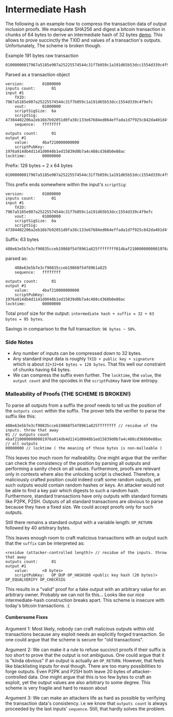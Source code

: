 # Intermediate Hash

The following is an example how to compress the transaction data of output inclusion proofs.
We manipulate SHA256 and digest a bitcoin transaction in chunks of 64 bytes to derive an intermediate hash of 32 bytes [demo](https://coins.github.io/notes/progressive-sha256.html). This allows to prove succinctly the TXID and values of a transaction's outputs. Unfortunately, The scheme is broken though.
 
 
Example 191 bytes raw transaction
```
01000000017967a5185e907a25225574544c31f7b059c1a191d65b53dcc1554d339c4f9efc010000006a47304402206a2eb16b7b92051d0fa38c133e67684ed064effada1d7f925c842da401d4f22702201f196b10e6e4b4a9fff948e5c5d71ec5da53e90529c8dbd122bff2b1d21dc8a90121039b7bcd0824b9a9164f7ba098408e63e5b7e3cf90835cceb19868f54f8961a825ffffffff014baf2100000000001976a914db4d1141d0048b1ed15839d0b7a4c488cd368b0e88ac00000000
```
 
Parsed as a transaction object
```
version:		01000000
inputs count:		01
input #1
	TXID:		7967a5185e907a25225574544c31f7b059c1a191d65b53dcc1554d339c4f9efc
	vout:		01000000
	scriptSigSize:	6a
	scriptSig:	47304402206a2eb16b7b92051d0fa38c133e67684ed064effada1d7f925c842da401d4f22702201f196b10e6e4b4a9fff948e5c5d71ec5da53e90529c8dbd122bff2b1d21dc8a90121039b7bcd0824b9a9164f7ba098408e63e5b7e3cf90835cceb19868f54f8961a825
	sequence:	ffffffff

outputs count:		01
output #1
	value:		4baf210000000000
	scriptPubKey:	1976a914db4d1141d0048b1ed15839d0b7a4c488cd368b0e88ac
locktime:		00000000
```


Prefix: 128 bytes = 2 x 64 bytes
```
01000000017967a5185e907a25225574544c31f7b059c1a191d65b53dcc1554d339c4f9efc010000006a47304402206a2eb16b7b92051d0fa38c133e67684ed064effada1d7f925c842da401d4f22702201f196b10e6e4b4a9fff948e5c5d71ec5da53e90529c8dbd122bff2b1d21dc8a90121039b7bcd0824b9a9164f7ba098
```

This prefix ends somewhere within the input's `scriptSig`:

```
version:		01000000
inputs count:		01
input #1
	TXID:		7967a5185e907a25225574544c31f7b059c1a191d65b53dcc1554d339c4f9efc
	vout:		01000000
	scriptSigSize:	6a
	scriptSig:	47304402206a2eb16b7b92051d0fa38c133e67684ed064effada1d7f925c842da401d4f22702201f196b10e6e4b4a9fff948e5c5d71ec5da53e90529c8dbd122bff2b1d21dc8a90121039b7bcd0824b9a9164f7ba098
```

Suffix: 63 bytes
```
408e63e5b7e3cf90835cceb19868f54f8961a825ffffffff014baf2100000000001976a914db4d1141d0048b1ed15839d0b7a4c488cd368b0e88ac00000000
```

parsed as:
```
	408e63e5b7e3cf90835cceb19868f54f8961a825
	sequence:	ffffffff

outputs count:		01
output #1
	value:		4baf210000000000
	scriptPubKey:	1976a914db4d1141d0048b1ed15839d0b7a4c488cd368b0e88ac
locktime:		00000000
```

Total proof size for the output: `intermediate hash + suffix = 32 + 63 bytes = 95 bytes`.

Savings in comparison to the full transaction: `96 bytes ~ 50%`.

### Side Notes
- Any number of inputs can be compressed down to 32 bytes. 
- Any standard input data is roughly `TXID + public key + signature` which is about `32+32+64 bytes = 128 bytes`. That fits well our constraint of chunks having 64 bytes. 
- We can compress the suffix even further. The `locktime`, the `value`, the `output count` and the opcodes in the `scriptPubKey` have low entropy.



### Malleability of Proofs (THE SCHEME IS BROKEN!)
To parse all outputs from a suffix the proof needs to tell us the position of the `outputs count` within the suffix. 
The prover tells the verifier to parse the suffix like this:

```
408e63e5b7e3cf90835cceb19868f54f8961a825ffffffff // residue of the inputs. throw that away
01 // outputs count
4baf2100000000001976a914db4d1141d0048b1ed15839d0b7a4c488cd368b0e88ac // all outputs
00000000 // locktime ( the meaning of those bytes is non-malleable )
```

This leaves too much room for malleability.
One might argue that the verifier can check the consistency of the position by parsing all outputs and performing a sanity check on all values. 
Furthermore, proofs are relevant only in contexts where also the unlocking script is checked. 
Therefore, a maliciously crafted position could indeed craft some random outputs, yet such outputs would contain random hashes or keys. An attacker would not be able to find a key pair which digests to such a random hash. Furthermore, standard transactions have only outputs with standard formats like P2PK, P2SH. Outputs of all standard transactions are obvious to parse because they have a fixed size. We could accept proofs only for such outputs.

Still there remains a standard output with a variable length: `OP_RETURN` followed by 40 arbitrary bytes.

This leaves enough room to craft malicious transactions with an output such that the `suffix` can be interpreted as: 
```
<residue (attacker-controlled length)> // residue of the inputs. throw that away
outputs count:		01
output #1
	value:		<8 bytes>
	scriptPubKey:	OP_DUP OP_HASH160 <public key hash (20 bytes)> OP_EQUALVERIFY OP_CHECKSIG
```

This results in a "valid" proof for a fake output with an arbitrary value for an arbitrary owner.
Probably we can not fix this... Looks like our nice intermediate-hash construction breaks apart. 
This scheme is insecure with today's bitcoin transactions. :(

#### Cumbersome Fixes
Argument 1: Most likely, nobody can craft malicious outputs within old transactions because any exploit needs an explicitly forged transaction. So one could argue that the scheme is secure for "old transactions".


Argument 2: We can make it a rule to refuse succinct proofs if their suffix is too short to prove that the output is not ambiguous. One could argue that it is "kinda obvious" if an output is actually an `OP_RETURN`. However, that feels like blacklisting inputs for eval though. There are too many possibilities to forge outputs. Even P2PK and P2SH both leave 20 bytes of attacker-controlled data. One might argue that this is too few bytes to craft an exploit, yet the output values are also arbitrary to some degree. This scheme is very fragile and hard to reason about

Argument 3: We can make an attackers life as hard as possible by verifying the transaction data's consistency. i.e we know that `outputs count` is always proceeded by the last inputs' `sequence`. Still, that hardly solves the problem.
